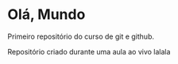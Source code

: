 # Olá, Mundo
 Primeiro repositório do curso de git e github.

 Repositório criado durante uma aula ao vivo
lalala
